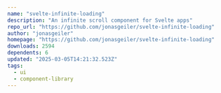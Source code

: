 ```yaml
---
name: "svelte-infinite-loading"
description: "An infinite scroll component for Svelte apps"
repo_url: "https://github.com/jonasgeiler/svelte-infinite-loading"
author: "jonasgeiler"
homepage: "https://github.com/jonasgeiler/svelte-infinite-loading"
downloads: 2594
dependents: 6
updated: "2025-03-05T14:21:32.523Z"
tags: 
  - ui
  - component-library
---
```

